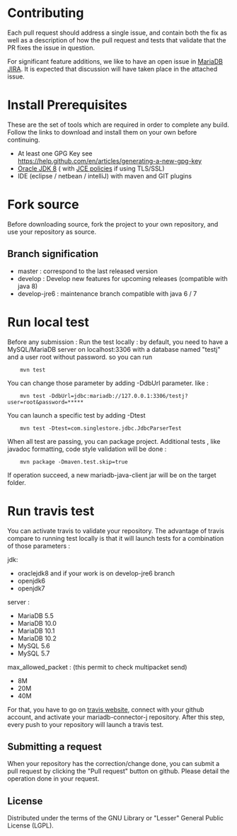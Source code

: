 # Contributing

Each pull request should address a single issue, and contain both the fix as well as a description of how the pull request and tests that validate that the PR fixes the issue in question.

For significant feature additions, we like to have an open issue in [MariaDB JIRA](https://mariadb.atlassian.net/secure/RapidBoard.jspa?projectKey=CONJ). It is expected that discussion will have taken place in the attached issue.

# Install Prerequisites

These are the set of tools which are required in order to complete any build.  Follow the links to download and install them on your own before continuing.

* At least one GPG Key see https://help.github.com/en/articles/generating-a-new-gpg-key
* [Oracle JDK 8](http://www.oracle.com/technetwork/java/javase/downloads/index.html) ( with [JCE policies](http://www.oracle.com/technetwork/java/javase/downloads/jce8-download-2133166.html) if using TLS/SSL)
* IDE (eclipse / netbean / intelliJ) with maven and GIT plugins

# Fork source

Before downloading source, fork the project to your own repository, and use your repository as source.  

## Branch signification

* master : correspond to the last released version
* develop : Develop new features for upcoming releases (compatible with java 8)
* develop-jre6 : maintenance branch compatible with java 6 / 7 

# Run local test

Before any submission :
Run the test locally : by default, you need to have a MySQL/MariaDB server on localhost:3306 with a database named "testj" and a user root without password.
so you can run 
    
```script
    mvn test
```
    
You can change those parameter by adding -DdbUrl parameter. like : 
 
```script
    mvn test -DdbUrl=jdbc:mariadb://127.0.0.1:3306/testj?user=root&password=*****
```
    
You can launch a specific test by adding -Dtest

```script
    mvn test -Dtest=com.singlestore.jdbc.JdbcParserTest
```
    
When all test are passing, you can package project.
Additional tests , like javadoc formatting, code style validation will be done : 
  
```script
    mvn package -Dmaven.test.skip=true
```
    
If operation succeed, a new mariadb-java-client jar will be on the target folder.
  
# Run travis test
    
You can activate travis to validate your repository. 
The advantage of travis compare to running test locally is that it will launch tests for a combination of those parameters : 

jdk:
* oraclejdk8
and if your work is on develop-jre6 branch
* openjdk6
* openjdk7

server :
* MariaDB 5.5
* MariaDB 10.0
* MariaDB 10.1
* MariaDB 10.2
* MySQL 5.6
* MySQL 5.7

max_allowed_packet : (this permit to check multipacket send)
* 8M
* 20M
* 40M

For that, you have to go on [travis website](https://travis-ci.org), connect with your github account, and activate your mariadb-connector-j repository.
After this step, every push to your repository will launch a travis test. 

## Submitting a request

When your repository has the correction/change done, you can submit a pull request by clicking the "Pull request" button on github. 
Please detail the operation done in your request. 

## License

Distributed under the terms of the GNU Library or "Lesser" General Public License (LGPL).
